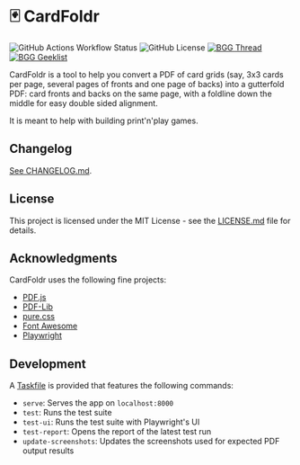 # 🃏 CardFoldr

![GitHub Actions Workflow Status](https://img.shields.io/github/actions/workflow/status/foosel/cardfoldr/deploy.yml)
![GitHub License](https://img.shields.io/github/license/foosel/cardfoldr)
[![BGG Thread](https://img.shields.io/badge/BGG-Thread-purple?logo=boardgamegeek)](https://boardgamegeek.com/thread/3298313/i-created-a-tool-to-create-foldable-card-pdfs-from)
[![BGG Geeklist](https://img.shields.io/badge/BGG-Geeklist-purple?logo=boardgamegeek)](https://boardgamegeek.com/geeklist/336986/cardfoldr-settings-for-games)

CardFoldr is a tool to help you convert a PDF of card grids (say, 3x3 cards per page, several pages of fronts and one page of backs) into a gutterfold PDF: card fronts and backs on the same page, with a foldline down the middle for easy double sided alignment.

It is meant to help with building print'n'play games.

## Changelog

[See CHANGELOG.md](CHANGELOG.md).

## License

This project is licensed under the MIT License - see the [LICENSE.md](LICENSE.md) file for details.

## Acknowledgments

CardFoldr uses the following fine projects:

- [PDF.js](https://mozilla.github.io/pdf.js/) 
- [PDF-Lib](https://pdf-lib.js.org/)
- [pure.css](https://purecss.io/)
- [Font Awesome](https://fontawesome.com/)
- [Playwright](https://playwright.dev/)

## Development

A [Taskfile](https://taskfile.dev/) is provided that features the following commands:

- `serve`: Serves the app on `localhost:8000`
- `test`: Runs the test suite
- `test-ui`: Runs the test suite with Playwright's UI
- `test-report`: Opens the report of the latest test run
- `update-screenshots`: Updates the screenshots used for expected PDF output results
